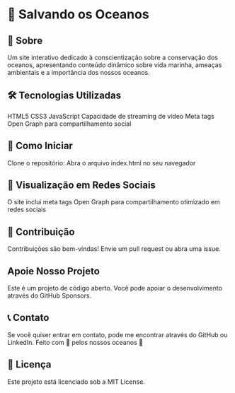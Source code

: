 # 🌊 Salvando os Oceanos

## 📖 Sobre
Um site interativo dedicado à conscientização sobre a conservação dos oceanos, apresentando conteúdo dinâmico sobre vida marinha, ameaças ambientais e a importância dos nossos oceanos.

## 🛠️ Tecnologias Utilizadas
HTML5
CSS3
JavaScript
Capacidade de streaming de vídeo
Meta tags Open Graph para compartilhamento social

## 🚀 Como Iniciar
Clone o repositório:
Abra o arquivo index.html no seu navegador

## 📱 Visualização em Redes Sociais
O site inclui meta tags Open Graph para compartilhamento otimizado em redes sociais

## 🤝 Contribuição
Contribuições são bem-vindas! Envie um pull request ou abra uma issue.

## Apoie Nosso Projeto
Este é um projeto de código aberto. Você pode apoiar o desenvolvimento através do GitHub Sponsors.

## 📞 Contato
Se você quiser entrar em contato, pode me encontrar através do GitHub ou LinkedIn.
Feito com 💙 pelos nossos oceanos 🌊

## 📄 Licença
Este projeto está licenciado sob a MIT License.
